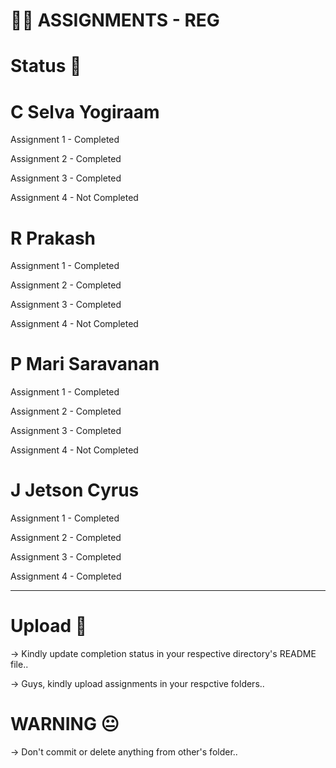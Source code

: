 # 😶‍🌫️ ASSIGNMENTS - REG

# Status 📝

# C Selva Yogiraam
Assignment 1 - Completed

Assignment 2 - Completed

Assignment 3 - Completed

Assignment 4 - Not Completed

# R Prakash
Assignment 1 - Completed

Assignment 2 - Completed

Assignment 3 - Completed

Assignment 4 - Not Completed

# P Mari Saravanan
Assignment 1 - Completed

Assignment 2 - Completed

Assignment 3 - Completed

Assignment 4 - Not Completed

# J Jetson Cyrus 
Assignment 1 - Completed

Assignment 2 - Completed

Assignment 3 - Completed

Assignment 4 - Completed

<hr>

# Upload 📌
-> Kindly update completion status in your respective directory's README file..

-> Guys, kindly upload assignments in your respctive folders..

# WARNING 😐
-> Don't commit or delete anything from other's folder..
